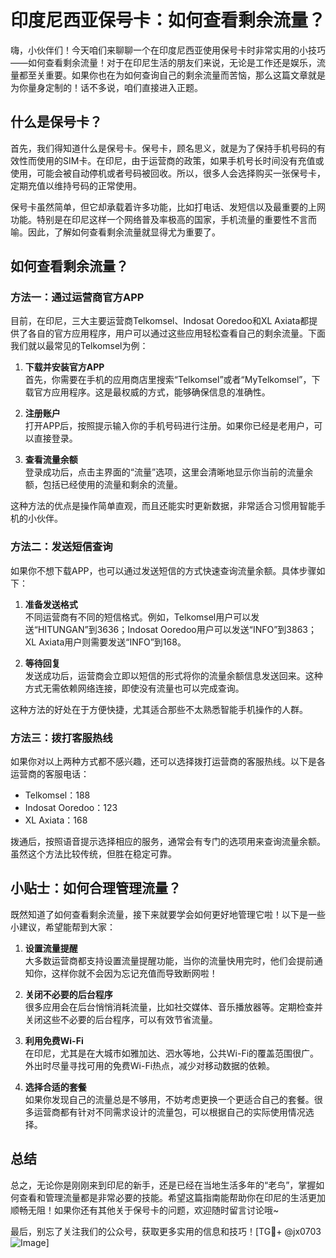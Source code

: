 # 印度尼西亚保号卡：如何查看剩余流量？

嗨，小伙伴们！今天咱们来聊聊一个在印度尼西亚使用保号卡时非常实用的小技巧——如何查看剩余流量！对于在印尼生活的朋友们来说，无论是工作还是娱乐，流量都至关重要。如果你也在为如何查询自己的剩余流量而苦恼，那么这篇文章就是为你量身定制的！话不多说，咱们直接进入正题。

## 什么是保号卡？

首先，我们得知道什么是保号卡。保号卡，顾名思义，就是为了保持手机号码的有效性而使用的SIM卡。在印尼，由于运营商的政策，如果手机号长时间没有充值或使用，可能会被自动停机或者号码被回收。所以，很多人会选择购买一张保号卡，定期充值以维持号码的正常使用。

保号卡虽然简单，但它却承载着许多功能，比如打电话、发短信以及最重要的上网功能。特别是在印尼这样一个网络普及率极高的国家，手机流量的重要性不言而喻。因此，了解如何查看剩余流量就显得尤为重要了。

## 如何查看剩余流量？

### 方法一：通过运营商官方APP

目前，在印尼，三大主要运营商Telkomsel、Indosat Ooredoo和XL Axiata都提供了各自的官方应用程序，用户可以通过这些应用轻松查看自己的剩余流量。下面我们就以最常见的Telkomsel为例：

1. **下载并安装官方APP**  
   首先，你需要在手机的应用商店里搜索“Telkomsel”或者“MyTelkomsel”，下载官方应用程序。这是最权威的方式，能够确保信息的准确性。

2. **注册账户**  
   打开APP后，按照提示输入你的手机号码进行注册。如果你已经是老用户，可以直接登录。

3. **查看流量余额**  
   登录成功后，点击主界面的“流量”选项，这里会清晰地显示你当前的流量余额，包括已经使用的流量和剩余的流量。

这种方法的优点是操作简单直观，而且还能实时更新数据，非常适合习惯用智能手机的小伙伴。

### 方法二：发送短信查询

如果你不想下载APP，也可以通过发送短信的方式快速查询流量余额。具体步骤如下：

1. **准备发送格式**  
   不同运营商有不同的短信格式。例如，Telkomsel用户可以发送“HITUNGAN”到3636；Indosat Ooredoo用户可以发送“INFO”到3863；XL Axiata用户则需要发送“INFO”到168。

2. **等待回复**  
   发送成功后，运营商会立即以短信的形式将你的流量余额信息发送回来。这种方式无需依赖网络连接，即使没有流量也可以完成查询。

这种方法的好处在于方便快捷，尤其适合那些不太熟悉智能手机操作的人群。

### 方法三：拨打客服热线

如果你对以上两种方式都不感兴趣，还可以选择拨打运营商的客服热线。以下是各运营商的客服电话：

- Telkomsel：188  
- Indosat Ooredoo：123  
- XL Axiata：168  

拨通后，按照语音提示选择相应的服务，通常会有专门的选项用来查询流量余额。虽然这个方法比较传统，但胜在稳定可靠。

## 小贴士：如何合理管理流量？

既然知道了如何查看剩余流量，接下来就要学会如何更好地管理它啦！以下是一些小建议，希望能帮到大家：

1. **设置流量提醒**  
   大多数运营商都支持设置流量提醒功能，当你的流量快用完时，他们会提前通知你，这样你就不会因为忘记充值而导致断网啦！

2. **关闭不必要的后台程序**  
   很多应用会在后台悄悄消耗流量，比如社交媒体、音乐播放器等。定期检查并关闭这些不必要的后台程序，可以有效节省流量。

3. **利用免费Wi-Fi**  
   在印尼，尤其是在大城市如雅加达、泗水等地，公共Wi-Fi的覆盖范围很广。外出时尽量寻找可用的免费Wi-Fi热点，减少对移动数据的依赖。

4. **选择合适的套餐**  
   如果你发现自己的流量总是不够用，不妨考虑更换一个更适合自己的套餐。很多运营商都有针对不同需求设计的流量包，可以根据自己的实际使用情况选择。

## 总结

总之，无论你是刚刚来到印尼的新手，还是已经在当地生活多年的“老鸟”，掌握如何查看和管理流量都是非常必要的技能。希望这篇指南能帮助你在印尼的生活更加顺畅无阻！如果你还有其他关于保号卡的问题，欢迎随时留言讨论哦~

最后，别忘了关注我们的公众号，获取更多实用的信息和技巧！[TG💪+ @jx0703 ![Image](https://github.com/user-attachments/assets/dbca1d08-cadb-493c-b0ec-ad6f7a83f270)]